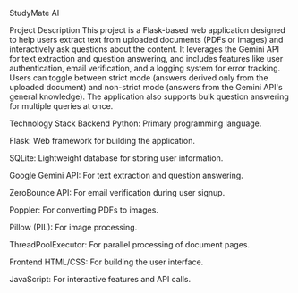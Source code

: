 StudyMate AI

Project Description
This project is a Flask-based web application designed to help users extract text from uploaded documents (PDFs or images) and interactively ask questions about the content. It leverages the Gemini API for text extraction and question answering, and includes features like user authentication, email verification, and a logging system for error tracking. Users can toggle between strict mode (answers derived only from the uploaded document) and non-strict mode (answers from the Gemini API's general knowledge). The application also supports bulk question answering for multiple queries at once.

Technology Stack
Backend
Python: Primary programming language.

Flask: Web framework for building the application.

SQLite: Lightweight database for storing user information.

Google Gemini API: For text extraction and question answering.

ZeroBounce API: For email verification during user signup.

Poppler: For converting PDFs to images.

Pillow (PIL): For image processing.

ThreadPoolExecutor: For parallel processing of document pages.

Frontend
HTML/CSS: For building the user interface.

JavaScript: For interactive features and API calls.

